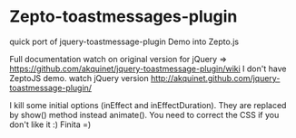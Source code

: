 Zepto-toastmessages-plugin
==========================

quick port of jquery-toastmessage-plugin Demo into Zepto.js

Full documentation watch on original version for jQuery => https://github.com/akquinet/jquery-toastmessage-plugin/wiki
I don't have ZeptoJS demo. watch jQuery version http://akquinet.github.com/jquery-toastmessage-plugin/

I kill some initial options (inEffect and inEffectDuration). They are replaced by show() method instead animate().
You need to correct the CSS if you don't like it :) Finita =)

